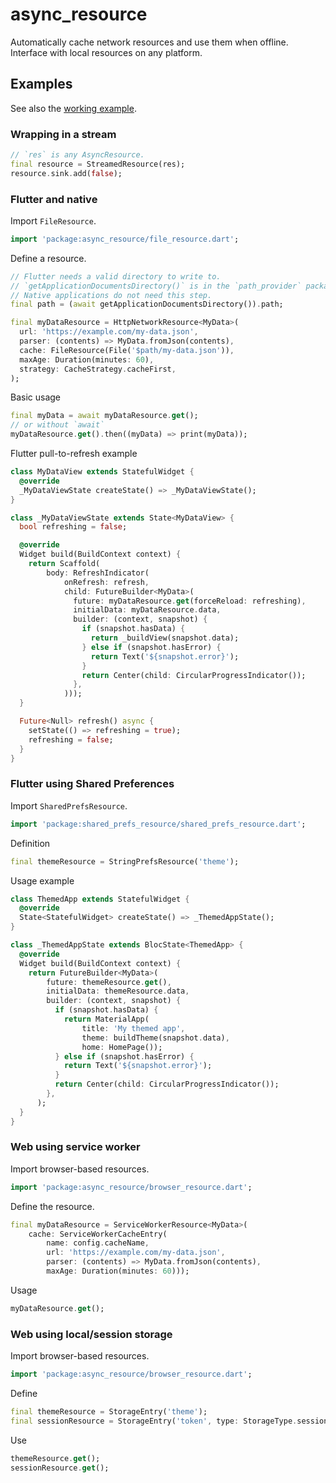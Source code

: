 # async_resource

Automatically cache network resources and use them when offline. Interface with local resources on any platform.

## Examples

See also the [working example](https://github.com/jifalops/async_resource/tree/master/example).

### Wrapping in a stream

```dart
// `res` is any AsyncResource.
final resource = StreamedResource(res);
resource.sink.add(false);
```


### Flutter and native

Import `FileResource`.

```dart
import 'package:async_resource/file_resource.dart';
```

Define a resource.

```dart
// Flutter needs a valid directory to write to.
// `getApplicationDocumentsDirectory()` is in the `path_provider` package.
// Native applications do not need this step.
final path = (await getApplicationDocumentsDirectory()).path;

final myDataResource = HttpNetworkResource<MyData>(
  url: 'https://example.com/my-data.json',
  parser: (contents) => MyData.fromJson(contents),
  cache: FileResource(File('$path/my-data.json')),
  maxAge: Duration(minutes: 60),
  strategy: CacheStrategy.cacheFirst,
);
```

Basic usage

```dart
final myData = await myDataResource.get();
// or without `await`
myDataResource.get().then((myData) => print(myData));
```

Flutter pull-to-refresh example

```dart
class MyDataView extends StatefulWidget {
  @override
  _MyDataViewState createState() => _MyDataViewState();
}

class _MyDataViewState extends State<MyDataView> {
  bool refreshing = false;

  @override
  Widget build(BuildContext context) {
    return Scaffold(
        body: RefreshIndicator(
            onRefresh: refresh,
            child: FutureBuilder<MyData>(
              future: myDataResource.get(forceReload: refreshing),
              initialData: myDataResource.data,
              builder: (context, snapshot) {
                if (snapshot.hasData) {
                  return _buildView(snapshot.data);
                } else if (snapshot.hasError) {
                  return Text('${snapshot.error}');
                }
                return Center(child: CircularProgressIndicator());
              },
            )));
  }

  Future<Null> refresh() async {
    setState(() => refreshing = true);
    refreshing = false;
  }
}
```

### Flutter using Shared Preferences

Import `SharedPrefsResource`.

```dart
import 'package:shared_prefs_resource/shared_prefs_resource.dart';
```

Definition

```dart
final themeResource = StringPrefsResource('theme');
```

Usage example

```dart
class ThemedApp extends StatefulWidget {
  @override
  State<StatefulWidget> createState() => _ThemedAppState();
}

class _ThemedAppState extends BlocState<ThemedApp> {
  @override
  Widget build(BuildContext context) {
    return FutureBuilder<MyData>(
        future: themeResource.get(),
        initialData: themeResource.data,
        builder: (context, snapshot) {
          if (snapshot.hasData) {
            return MaterialApp(
                title: 'My themed app',
                theme: buildTheme(snapshot.data),
                home: HomePage());
          } else if (snapshot.hasError) {
            return Text('${snapshot.error}');
          }
          return Center(child: CircularProgressIndicator());
        },
      );
  }
}
```

### Web using service worker

Import browser-based resources.

```dart
import 'package:async_resource/browser_resource.dart';
```

Define the resource.

```dart
final myDataResource = ServiceWorkerResource<MyData>(
    cache: ServiceWorkerCacheEntry(
        name: config.cacheName,
        url: 'https://example.com/my-data.json',
        parser: (contents) => MyData.fromJson(contents),
        maxAge: Duration(minutes: 60)));
```

Usage

```dart
myDataResource.get();
```

### Web using local/session storage

Import browser-based resources.

```dart
import 'package:async_resource/browser_resource.dart';
```

Define

```dart
final themeResource = StorageEntry('theme');
final sessionResource = StorageEntry('token', type: StorageType.sessionStorage);
```

Use

```dart
themeResource.get();
sessionResource.get();
```